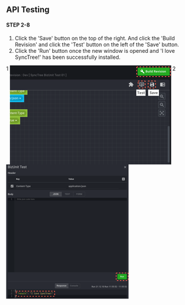 ## API Testing

#### STEP 2-8

1. Click the 'Save' button on the top of the right. And click the 'Build Revision' and click the 'Test' button on the left of the 'Save' button.
2. Click the 'Run' button once the new window is opened and 'I love SyncTree!' has been successfully installed.

<div class='img-container'>
    <span style='top: -36px;left: 0px;'>1</span>
    <img src='../../img/howtouse/step2-8-1.png' style='vertical-align: top;' />
    <span style='top: -36px;left: 440px;'>2</span>
    <img src='../../img/howtouse/step2-8-2.png' style='height: 362px;' />
</div>

